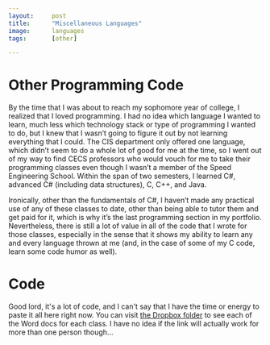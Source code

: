 ```yaml
---
layout:		post
title:		"Miscellaneous Languages"
image:		languages
tags:		[other]

---
```

# Other Programming Code

By the time that I was about to reach my sophomore year of college, I realized that I loved programming. I had no idea which language I wanted to learn, much less which technology stack or type of programming I wanted to do, but I knew that I wasn’t going to figure it out by not learning everything that I could. The CIS department only offered one language, which didn’t seem to do a whole lot of good for me at the time, so I went out of my way to find CECS professors who would vouch for me to take their programming classes even though I wasn’t a member of the Speed Engineering School. Within the span of two semesters, I learned C#, advanced C# (including data structures), C, C++, and Java.

Ironically, other than the fundamentals of C#, I haven’t made any practical use of any of these classes to date, other than being able to tutor them and get paid for it, which is why it’s the last programming section in my portfolio. Nevertheless, there is still a lot of value in all of the code that I wrote for those classes, especially in the sense that it shows my ability to learn any and every language thrown at me (and, in the case of some of my C code, learn some code humor as well).

# Code

Good lord, it's a lot of code, and I can't say that I have the time or energy to paste it all here right now. You can visit [the Dropbox folder](https://www.dropbox.com/sh/3vmvoymbm8onbpe/AACLZpbllNCGxB4ekPv5xwyMa?dl=0) to see each of the Word docs for each class. I have no idea if the link will actually work for more than one person though...